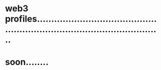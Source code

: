 # web3 profiles.................................................................................................
# soon........
